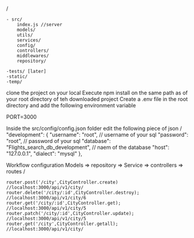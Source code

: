 /

    - src/
        index.js //server
        models/
        utils/
        services/
        config/
        controllers/
        middlewares/
        repository/

    -tests/ [later]
    -static/
    -temp/
    

clone the project on your local
Execute npm install on the same path as of your root directory of teh downloaded project
Create a .env file in the root directory and add the following environment variable

PORT=3000

Inside the src/config/config.json folder edit the following  piece of json
/
    "development": {
        "username": "root",   // username of your sql
        "password": "root",   // password of your sql
        "database": "Flights_search_db_development",       // naem of the database
        "host": "127.0.0.1",
        "dialect": "mysql"
    },


Workflow configuration
Models => repository => Service => controllers => routes 
/
        
    router.post('/city',CityController.create)                  //localhost:3000/api/v1/city/
    router.delete('/city/:id',CityController.destroy);          //localhost:3000/api/v1/city/6
    router.get('/city/:id',CityController.get);                 //localhost:3000/api/v1/city/5
    router.patch('/city/:id',CityController.update);            //localhost:3000/api/v1/city/5
    router.get('/city',CityController.getall);                  //localhost:3000/api/v1/city/




